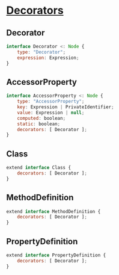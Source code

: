 # [Decorators](https://github.com/tc39/proposal-decorators)

## Decorator

```js
interface Decorator <: Node {
    type: "Decorator";
    expression: Expression;
}
```

## AccessorProperty
```js
interface AccessorProperty <: Node {
    type: "AccessorProperty";
    key: Expression | PrivateIdentifier;
    value: Expression | null;
    computed: boolean;
    static: boolean;
    decorators: [ Decorator ];
}
```

## Class
```js
extend interface Class {
    decorators: [ Decorator ];
}
```

## MethodDefinition
```js
extend interface MethodDefinition {
    decorators: [ Decorator ];
}
```

## PropertyDefinition

```js
extend interface PropertyDefinition {
    decorators: [ Decorator ];
}
```
